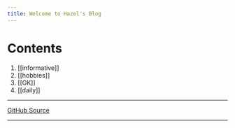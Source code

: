 ```yaml
---
title: Welcome to Hazel's Blog
---
```


# Contents
1. [[informative]]
2. [[hobbies]]
3. [[GK]]
4. [[daily]]

---
[GitHub Source](https://github.com/hz6el/vikramblog)

---